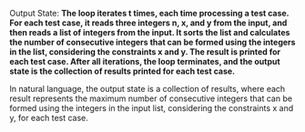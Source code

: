 Output State: **The loop iterates t times, each time processing a test case. For each test case, it reads three integers n, x, and y from the input, and then reads a list of integers from the input. It sorts the list and calculates the number of consecutive integers that can be formed using the integers in the list, considering the constraints x and y. The result is printed for each test case. After all iterations, the loop terminates, and the output state is the collection of results printed for each test case.**

In natural language, the output state is a collection of results, where each result represents the maximum number of consecutive integers that can be formed using the integers in the input list, considering the constraints x and y, for each test case.